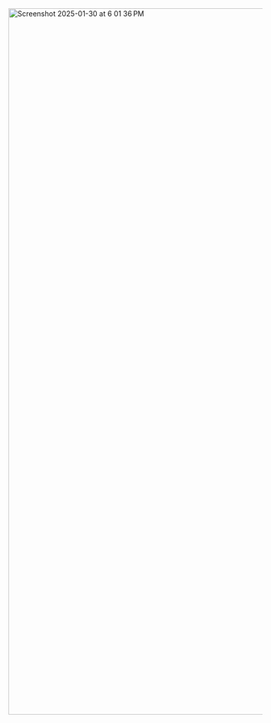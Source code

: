 <img width="1399" alt="Screenshot 2025-01-30 at 6 01 36 PM" src="https://github.com/user-attachments/assets/d1b4ad68-09e9-45f2-be00-0770fc725d5b" />
